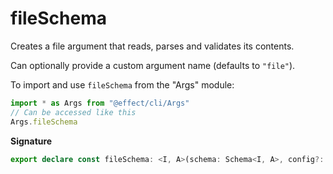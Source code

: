 # fileSchema

Creates a file argument that reads, parses and validates its contents.

Can optionally provide a custom argument name (defaults to `"file"`).

To import and use `fileSchema` from the "Args" module:

```ts
import * as Args from "@effect/cli/Args"
// Can be accessed like this
Args.fileSchema
```

**Signature**

```ts
export declare const fileSchema: <I, A>(schema: Schema<I, A>, config?: Args.FormatArgsConfig | undefined) => Args<A>
```
